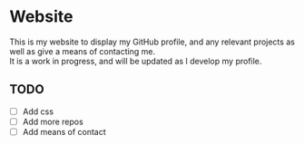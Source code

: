 # Website  
This is my website to display my GitHub profile, and any relevant projects as well as give a means of contacting me.  
It is a work in progress, and will be updated as I develop my profile.  
  
## TODO  
- [ ] Add css
- [ ] Add more repos
- [ ] Add means of contact
